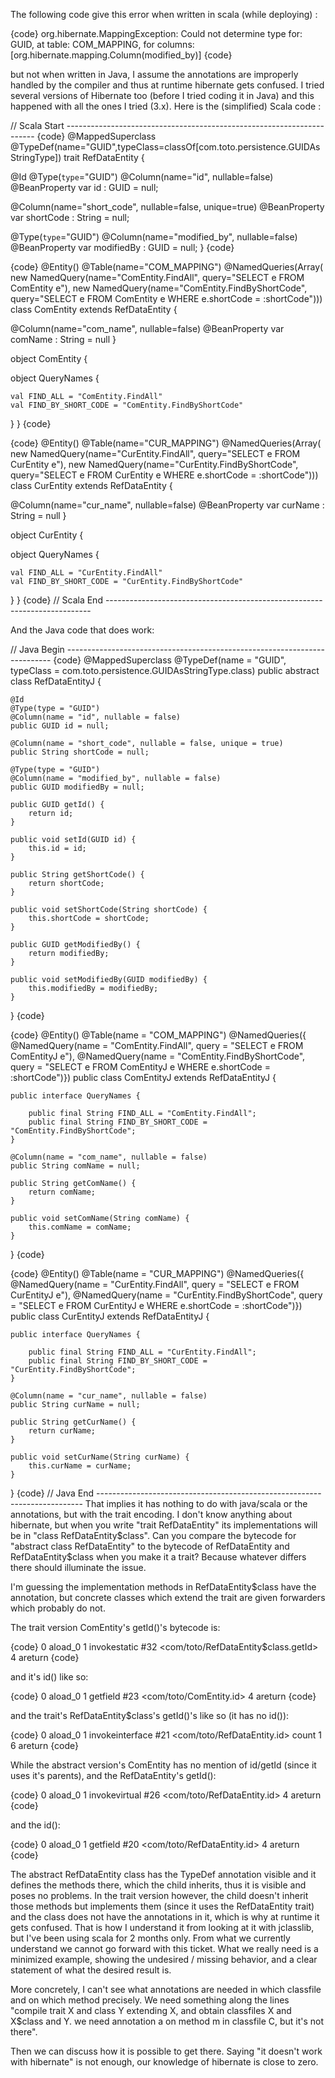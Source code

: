 The following code give this error when written in scala (while deploying) :

{code}
org.hibernate.MappingException: Could not determine type for: GUID, at table: COM_MAPPING, for columns: [org.hibernate.mapping.Column(modified_by)]
{code}

but not when written in Java, I assume the annotations are improperly handled by the compiler and thus at runtime hibernate gets confused. I tried several versions of Hibernate too (before I tried coding it in Java) and this happened with all the ones I tried (3.x). Here is the (simplified) Scala code :

// Scala Start ----------------------------------------------------------------------
{code}
@MappedSuperclass
@TypeDef(name="GUID",typeClass=classOf[com.toto.persistence.GUIDAsStringType])
trait RefDataEntity {

  @Id
  @Type(`type`="GUID")
  @Column(name="id", nullable=false)
  @BeanProperty
  var id : GUID = null;

  @Column(name="short_code", nullable=false, unique=true)
  @BeanProperty
  var shortCode : String = null;

  @Type(`type`="GUID")
  @Column(name="modified_by", nullable=false)
  @BeanProperty
  var modifiedBy : GUID = null;
}
{code}

{code}
@Entity()
@Table(name="COM_MAPPING")
@NamedQueries(Array(
  new NamedQuery(name="ComEntity.FindAll", query="SELECT e FROM ComEntity e"),
  new NamedQuery(name="ComEntity.FindByShortCode", query="SELECT e FROM ComEntity e WHERE e.shortCode = :shortCode")))
class ComEntity extends RefDataEntity {

  @Column(name="com_name", nullable=false)
  @BeanProperty
  var comName : String = null
}

object ComEntity {

  object QueryNames {

    val FIND_ALL = "ComEntity.FindAll"
    val FIND_BY_SHORT_CODE = "ComEntity.FindByShortCode"
  }
}
{code}

{code}
@Entity()
@Table(name="CUR_MAPPING")
@NamedQueries(Array(
  new NamedQuery(name="CurEntity.FindAll", query="SELECT e FROM CurEntity e"),
  new NamedQuery(name="CurEntity.FindByShortCode", query="SELECT e FROM CurEntity e WHERE e.shortCode = :shortCode")))
class CurEntity extends RefDataEntity {

  @Column(name="cur_name", nullable=false)
  @BeanProperty
  var curName : String = null
}

object CurEntity {

  object QueryNames {

    val FIND_ALL = "CurEntity.FindAll"
    val FIND_BY_SHORT_CODE = "CurEntity.FindByShortCode"
  }
}
{code}
// Scala End --------------------------------------------------------------------------

And the Java code that does work:

// Java Begin --------------------------------------------------------------------------
{code}
@MappedSuperclass
@TypeDef(name = "GUID", typeClass = com.toto.persistence.GUIDAsStringType.class)
public abstract class RefDataEntityJ {

    @Id
    @Type(type = "GUID")
    @Column(name = "id", nullable = false)
    public GUID id = null;

    @Column(name = "short_code", nullable = false, unique = true)
    public String shortCode = null;

    @Type(type = "GUID")
    @Column(name = "modified_by", nullable = false)
    public GUID modifiedBy = null;

    public GUID getId() {
        return id;
    }

    public void setId(GUID id) {
        this.id = id;
    }

    public String getShortCode() {
        return shortCode;
    }

    public void setShortCode(String shortCode) {
        this.shortCode = shortCode;
    }

    public GUID getModifiedBy() {
        return modifiedBy;
    }

    public void setModifiedBy(GUID modifiedBy) {
        this.modifiedBy = modifiedBy;
    }
}
{code}

{code}
@Entity()
@Table(name = "COM_MAPPING")
@NamedQueries({
        @NamedQuery(name = "ComEntity.FindAll", query = "SELECT e FROM ComEntityJ e"),
        @NamedQuery(name = "ComEntity.FindByShortCode", query = "SELECT e FROM ComEntityJ e WHERE e.shortCode = :shortCode")})
public class ComEntityJ extends RefDataEntityJ {

    public interface QueryNames {

        public final String FIND_ALL = "ComEntity.FindAll";
        public final String FIND_BY_SHORT_CODE = "ComEntity.FindByShortCode";
    }

    @Column(name = "com_name", nullable = false)
    public String comName = null;

    public String getComName() {
        return comName;
    }

    public void setComName(String comName) {
        this.comName = comName;
    }
}
{code}

{code}
@Entity()
@Table(name = "CUR_MAPPING")
@NamedQueries({
        @NamedQuery(name = "CurEntity.FindAll", query = "SELECT e FROM CurEntityJ e"),
        @NamedQuery(name = "CurEntity.FindByShortCode", query = "SELECT e FROM CurEntityJ e WHERE e.shortCode = :shortCode")})
public class CurEntityJ extends RefDataEntityJ {

    public interface QueryNames {

        public final String FIND_ALL = "CurEntity.FindAll";
        public final String FIND_BY_SHORT_CODE = "CurEntity.FindByShortCode";
    }

    @Column(name = "cur_name", nullable = false)
    public String curName = null;

    public String getCurName() {
        return curName;
    }

    public void setCurName(String curName) {
        this.curName = curName;
    }
}
{code}
// Java End --------------------------------------------------------------------------
That implies it has nothing to do with java/scala or the annotations, but with the trait encoding.  I don't know anything about hibernate, but when you write "trait RefDataEntity" its implementations will be in "class RefDataEntity$class".  Can you compare the bytecode for "abstract class RefDataEntity" to the bytecode of RefDataEntity and RefDataEntity$class when you make it a trait? Because whatever differs there should illuminate the issue.

I'm guessing the implementation methods in RefDataEntity$class have the annotation, but concrete classes which extend the trait are given forwarders which probably do not.

The trait version ComEntity's getId()'s bytecode is:

{code}
0 aload_0
1 invokestatic #32 <com/toto/RefDataEntity$class.getId>
4 areturn
{code}

and it's id() like so:

{code}
0 aload_0
1 getfield #23 <com/toto/ComEntity.id>
4 areturn
{code}

and the trait's RefDataEntity$class's getId()'s like so (it has no id()):

{code}
0 aload_0
1 invokeinterface #21 <com/toto/RefDataEntity.id> count 1
6 areturn
{code}

While the abstract version's ComEntity has no mention of id/getId (since it uses it's parents), and the RefDataEntity's getId():

{code}
0 aload_0
1 invokevirtual #26 <com/toto/RefDataEntity.id>
4 areturn
{code}

and the id():

{code}
0 aload_0
1 getfield #20 <com/toto/RefDataEntity.id>
4 areturn
{code}

The abstract RefDataEntity class has the TypeDef annotation visible and it defines the methods there, which the child inherits, thus it is visible and poses no problems. In the trait version however, the child doesn't inherit those methods but implements them (since it uses the RefDataEntity trait) and the class does not have the annotations in it, which is why at runtime it gets confused. That is how I understand it from looking at it with jclasslib, but I've been using scala for 2 months only.
From what we currently understand we cannot go forward with this ticket. What we really need is a minimized example, showing the undesired / missing behavior, and a clear statement of what the desired result is.

More concretely, I can't see what annotations are needed in which classfile and on which method precisely. We need something along the lines "compile trait X and class Y extending X, and obtain classfiles X and X$class and Y. we need annotation a on method m in classfile C, but it's not there".

Then we can discuss how it is possible to get there. Saying "it doesn't work with hibernate" is not enough, our knowledge of hibernate is close to zero.
